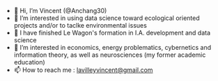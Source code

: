 - 👋 Hi, I’m Vincent (@Anchang30)
- 👀 I’m interested in using data science toward ecological oriented projects and/or to taclke environmental issues
- 🌱 I have finished Le Wagon's formation in I.A. development and data science
- 💞️ I’m interested in economics, energy problematics, cybernetics and information theory, as well as neurosciences (my former academic education)
- 📫 How to reach me : lavilleyvincent@gmail.com

<!---
Anchang30/Anchang30 is a ✨ special ✨ repository because its `README.md` (this file) appears on your GitHub profile.
You can click the Preview link to take a look at your changes.
--->
